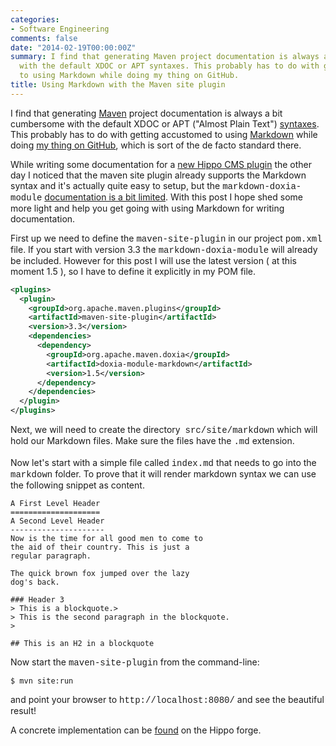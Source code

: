 ```yaml
---
categories:
- Software Engineering
comments: false
date: "2014-02-19T00:00:00Z"
summary: I find that generating Maven project documentation is always a bit cumbersome
  with the default XDOC or APT syntaxes. This probably has to do with getting accustomed
  to using Markdown while doing my thing on GitHub.
title: Using Markdown with the Maven site plugin
---
```



I find that generating <a href="http://maven.apache.org/" target="_blank">Maven</a> project documentation is always a bit cumbersome with the default XDOC or APT ("Almost Plain Text") <a href="http://maven.apache.org/doxia/references/index.html" target="_blank">syntaxes</a>. This probably has to do with getting accustomed to using <a href="http://daringfireball.net/projects/markdown/" target="_blank">Markdown</a> while doing <a href="https://github.com/jreijn" target="_blank">my thing on GitHub</a>, which is sort of the de facto standard there.

While writing some documentation for a <a href="http://manage_settings.forge.onehippo.org/" target="_blank">new Hippo CMS plugin</a> the other day I noticed that the maven site plugin already supports the Markdown syntax and it's actually quite easy to setup, but the <span style="font-family: &quot;Courier New&quot;,Courier,monospace;">markdown-doxia-module</span> <a href="http://maven.apache.org/doxia/doxia/doxia-modules/doxia-module-markdown/" target="_blank">documentation is a bit limited</a>.
With this post I hope shed some more light and help you get going with using Markdown for writing documentation.

First up we need to define the <span style="font-family: &quot;Courier New&quot;,Courier,monospace;">maven-site-plugin</span> in our project <span style="font-family: &quot;Courier New&quot;,Courier,monospace;">pom.xml</span> file. If you start with version 3.3 the <span style="font-family: &quot;Courier New&quot;,Courier,monospace;">markdown-doxia-module</span> will already be included. However for this post I will use the latest version ( at this moment 1.5 ), so I have to define it explicitly in my POM file.

``` xml
<plugins>
  <plugin>
    <groupId>org.apache.maven.plugins</groupId>
    <artifactId>maven-site-plugin</artifactId>
    <version>3.3</version>
    <dependencies>
      <dependency>
        <groupId>org.apache.maven.doxia</groupId>
        <artifactId>doxia-module-markdown</artifactId>
        <version>1.5</version>
      </dependency>
    </dependencies>
  </plugin>
</plugins>
```

Next, we will need to create the directory&nbsp; <span style="font-family: &quot;Courier New&quot;,Courier,monospace;">src/site/markdown</span> which will hold our Markdown files. Make sure the files have the <span style="font-family: &quot;Courier New&quot;,Courier,monospace;">.md</span> extension.<br /><br />Now let's start with a simple file called <span style="font-family: &quot;Courier New&quot;,Courier,monospace;">index.md</span> that needs to go into the <span style="font-family: &quot;Courier New&quot;,Courier,monospace;">markdown</span> folder. To prove that it will render markdown syntax we can use the following snippet as content.

```
A First Level Header
====================
A Second Level Header
---------------------
Now is the time for all good men to come to
the aid of their country. This is just a
regular paragraph.

The quick brown fox jumped over the lazy
dog's back.

### Header 3
> This is a blockquote.>
> This is the second paragraph in the blockquote.
>

## This is an H2 in a blockquote
```

Now start the <span style="font-family: &quot;Courier New&quot;,Courier,monospace;">maven-site-plugin</span> from the command-line:

```
$ mvn site:run
```
and point your browser to <span style="font-family: &quot;Courier New&quot;,Courier,monospace;">http://localhost:8080/</span> and see the beautiful result!

A concrete implementation can be <a href="https://forge.onehippo.org/svn/manage_settings/trunk/">found</a> on the Hippo forge.
